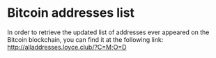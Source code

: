 # Bitcoin addresses list
In order to retrieve the updated list of addresses ever appeared on the Bitcoin blockchain, you can find it at the following link: http://alladdresses.loyce.club/?C=M;O=D